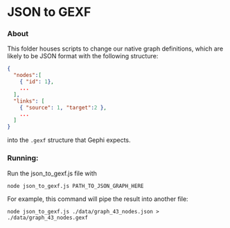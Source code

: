 # JSON to GEXF


### About

This folder houses scripts to change our native graph definitions, which are likely to be JSON format with the following structure:

```json
{
  "nodes":[
    { "id": 1},
    ...
  ],
  "links": [
    { "source": 1, "target":2 },
    ...
  ]
}
```

into the `.gexf` structure that Gephi expects.

### Running:

Run the json_to_gexf.js file with 
```
node json_to_gexf.js PATH_TO_JSON_GRAPH_HERE
```

For example, this command will pipe the result into another file:
```
node json_to_gexf.js ./data/graph_43_nodes.json > ./data/graph_43_nodes.gexf
```